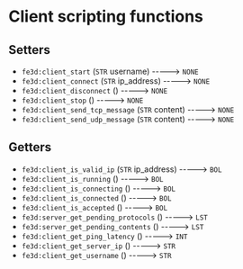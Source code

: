 # Client scripting functions

## Setters

- `fe3d:client_start` (`STR` username) -----> `NONE`
- `fe3d:client_connect` (`STR` ip_address) -----> `NONE`
- `fe3d:client_disconnect` () -----> `NONE`
- `fe3d:client_stop` () -----> `NONE`
- `fe3d:client_send_tcp_message` (`STR` content) -----> `NONE`
- `fe3d:client_send_udp_message` (`STR` content) -----> `NONE`

## Getters

- `fe3d:client_is_valid_ip` (`STR` ip_address) -----> `BOL`
- `fe3d:client_is_running` () -----> `BOL`
- `fe3d:client_is_connecting` () -----> `BOL`
- `fe3d:client_is_connected` () -----> `BOL`
- `fe3d:client_is_accepted` () -----> `BOL`
- `fe3d:server_get_pending_protocols` () -----> `LST`
- `fe3d:server_get_pending_contents` () -----> `LST`
- `fe3d:client_get_ping_latency` () -----> `INT`
- `fe3d:client_get_server_ip` () -----> `STR`
- `fe3d:client_get_username` () -----> `STR`
